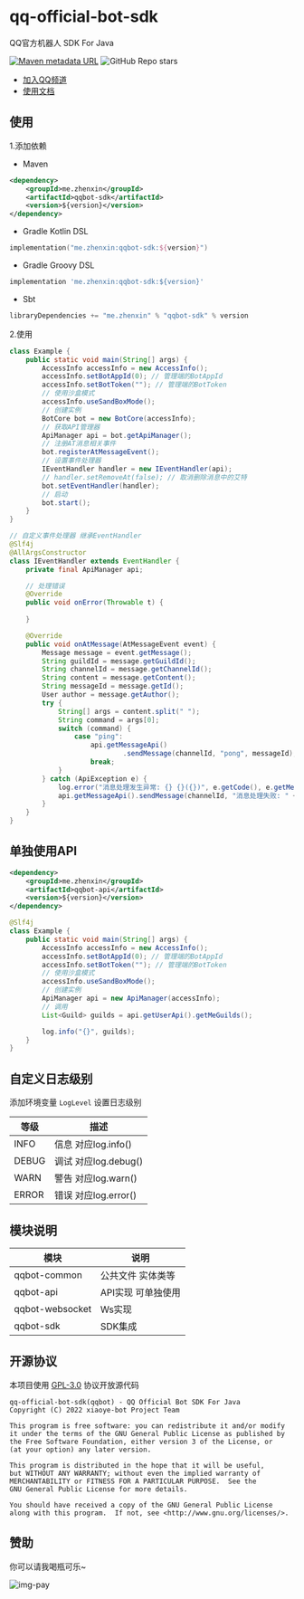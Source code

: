# qq-official-bot-sdk

QQ官方机器人 SDK For Java

[![Maven metadata URL][img-maven]][maven]
![GitHub Repo stars][img-stars]

* [加入QQ频道][qqguild]
* [使用文档][docs]

## 使用

1.添加依赖

* Maven

```xml
<dependency>
    <groupId>me.zhenxin</groupId>
    <artifactId>qqbot-sdk</artifactId>
    <version>${version}</version>
</dependency>
```

* Gradle Kotlin DSL

```kotlin
implementation("me.zhenxin:qqbot-sdk:${version}")
```

* Gradle Groovy DSL

```groovy
implementation 'me.zhenxin:qqbot-sdk:${version}'
```

* Sbt

```sbt
libraryDependencies += "me.zhenxin" % "qqbot-sdk" % version
```

2.使用
```java
class Example {
    public static void main(String[] args) {
        AccessInfo accessInfo = new AccessInfo();
        accessInfo.setBotAppId(0); // 管理端的BotAppId
        accessInfo.setBotToken(""); // 管理端的BotToken
        // 使用沙盒模式
        accessInfo.useSandBoxMode();
        // 创建实例
        BotCore bot = new BotCore(accessInfo);
        // 获取API管理器
        ApiManager api = bot.getApiManager();
        // 注册AT消息相关事件
        bot.registerAtMessageEvent();
        // 设置事件处理器
        IEventHandler handler = new IEventHandler(api);
        // handler.setRemoveAt(false); // 取消删除消息中的艾特
        bot.setEventHandler(handler);
        // 启动
        bot.start();
    }
}

// 自定义事件处理器 继承EventHandler
@Slf4j
@AllArgsConstructor
class IEventHandler extends EventHandler {
    private final ApiManager api;

    // 处理错误
    @Override
    public void onError(Throwable t) {
        
    }

    @Override
    public void onAtMessage(AtMessageEvent event) {
        Message message = event.getMessage();
        String guildId = message.getGuildId();
        String channelId = message.getChannelId();
        String content = message.getContent();
        String messageId = message.getId();
        User author = message.getAuthor();
        try {
            String[] args = content.split(" ");
            String command = args[0];
            switch (command) {
                case "ping":
                    api.getMessageApi()
                            .sendMessage(channelId, "pong", messageId);
                    break;
            }
        } catch (ApiException e) {
            log.error("消息处理发生异常: {} {}({})", e.getCode(), e.getMessage(), e.getError());
            api.getMessageApi().sendMessage(channelId, "消息处理失败: " + e.getMessage(), messageId);
        }
    }
}
```

## 单独使用API

```xml
<dependency>
    <groupId>me.zhenxin</groupId>
    <artifactId>qqbot-api</artifactId>
    <version>${version}</version>
</dependency>
```

```java
@Slf4j
class Example {
    public static void main(String[] args) {
        AccessInfo accessInfo = new AccessInfo();
        accessInfo.setBotAppId(0); // 管理端的BotAppId
        accessInfo.setBotToken(""); // 管理端的BotToken
        // 使用沙盒模式
        accessInfo.useSandBoxMode();
        // 创建实例
        ApiManager api = new ApiManager(accessInfo);
        // 调用
        List<Guild> guilds = api.getUserApi().getMeGuilds();

        log.info("{}", guilds);
    }
}
```

## 自定义日志级别

添加环境变量 `LogLevel` 设置日志级别

| 等级    | 描述               |
|-------|------------------|
| INFO  | 信息 对应log.info()  |
| DEBUG | 调试 对应log.debug() |
| WARN  | 警告 对应log.warn()  |
| ERROR | 错误 对应log.error() |

## 模块说明

| 模块              | 说明          |
|-----------------|-------------|
| qqbot-common    | 公共文件 实体类等   |
| qqbot-api       | API实现 可单独使用 |
| qqbot-websocket | Ws实现        |
| qqbot-sdk       | SDK集成       |

## 开源协议

本项目使用 [GPL-3.0](LICENSE) 协议开放源代码

```text
qq-official-bot-sdk(qqbot) - QQ Official Bot SDK For Java
Copyright (C) 2022 xiaoye-bot Project Team

This program is free software: you can redistribute it and/or modify
it under the terms of the GNU General Public License as published by
the Free Software Foundation, either version 3 of the License, or
(at your option) any later version.

This program is distributed in the hope that it will be useful,
but WITHOUT ANY WARRANTY; without even the implied warranty of
MERCHANTABILITY or FITNESS FOR A PARTICULAR PURPOSE.  See the
GNU General Public License for more details.

You should have received a copy of the GNU General Public License
along with this program.  If not, see <http://www.gnu.org/licenses/>.
```

## 赞助

你可以请我喝瓶可乐~

![img-pay]

[maven]: https://search.maven.org/artifact/me.zhenxin/qqbot-sdk/1.0.2/jar

[docs]: https://sdk.armoe.cn/qq/

[qqguild]: https://qun.qq.com/qqweb/qunpro/share?_wv=3&_wwv=128&inviteCode=GECpm&from=246610&biz=ka

[img-maven]: https://img.shields.io/maven-central/v/me.zhenxin/qqbot-sdk

[img-stars]: https://img.shields.io/github/stars/xiaoye-bot/qq-official-bot-sdk

[img-pay]: https://s2.loli.net/2022/01/12/wqhXNKAlnMZ5oci.png